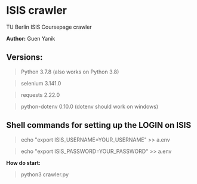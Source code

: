 # ISIS crawler
TU Berlin ISIS Coursepage crawler 

**Author:** Guen Yanik 
## Versions:
 	
 > Python 	3.7.8 (also works on Python 3.8)
 
 > selenium 	3.141.0
 
 > requests 	2.22.0
 
 > python-dotenv 	0.10.0		(dotenv should work on windows)
 	
 ## **Shell commands** for setting up the LOGIN on **ISIS**
 
> echo "export ISIS_USERNAME=YOUR_USERNAME" >> a.env

> echo "export ISIS_PASSWORD=YOUR_PASSWORD" >> a.env
	 
**How do start:**
	
> python3 crawler.py
	
